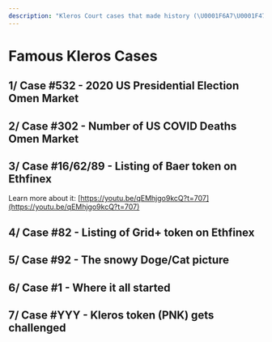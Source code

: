 ```yaml
---
description: "Kleros Court cases that made history (\U0001F6A7\U0001F477 IN PROGRESS \U0001F477\U0001F6A7)"
---
```


# Famous Kleros Cases

## 1/ Case \#532 - 2020 US Presidential Election Omen Market

## 2/ Case \#302 - Number of US COVID Deaths Omen Market

## 3/ Case \#16/62/89 - Listing of Baer token on Ethfinex



Learn more about it: [https://youtu.be/qEMhjgo9kcQ?t=707](https://youtu.be/qEMhjgo9kcQ?t=707)

## 4/ Case \#82 - Listing of Grid+ token on Ethfinex

## 5/ Case \#92 - The snowy Doge/Cat picture

## 6/ Case \#1 - Where it all started

## 7/ Case \#YYY - Kleros token \(PNK\) gets challenged

